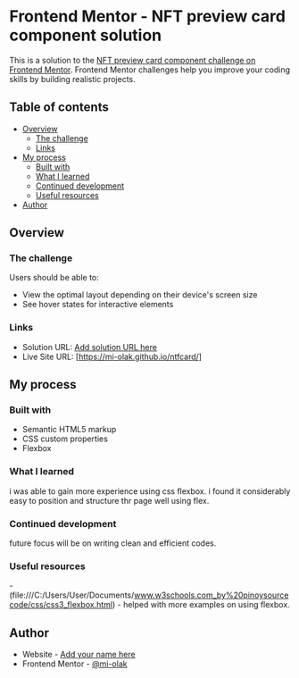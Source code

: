 # Frontend Mentor - NFT preview card component solution

This is a solution to the [NFT preview card component challenge on Frontend Mentor](https://www.frontendmentor.io/challenges/nft-preview-card-component-SbdUL_w0U). Frontend Mentor challenges help you improve your coding skills by building realistic projects. 

## Table of contents

- [Overview](#overview)
  - [The challenge](#the-challenge)
  - [Links](#links)
- [My process](#my-process)
  - [Built with](#built-with)
  - [What I learned](#what-i-learned)
  - [Continued development](#continued-development)
  - [Useful resources](#useful-resources)
- [Author](#author)



## Overview

### The challenge

Users should be able to:

- View the optimal layout depending on their device's screen size
- See hover states for interactive elements


### Links

- Solution URL: [Add solution URL here](https://your-solution-url.com)
- Live Site URL: [https://mi-olak.github.io/ntfcard/]

## My process

### Built with

- Semantic HTML5 markup
- CSS custom properties
- Flexbox


### What I learned

i was able to gain more experience using css flexbox. i found it considerably easy to position and structure thr page well using flex. 

### Continued development

future focus will be on writing clean and efficient codes.

### Useful resources

-(file:///C:/Users/User/Documents/www.w3schools.com_by%20pinoysourcecode/css/css3_flexbox.html) - helped with more examples on using flexbox.

## Author

- Website - [Add your name here](https://www.your-site.com)
- Frontend Mentor - [@mi-olak](https://www.frontendmentor.io/profile/mi-olak)




